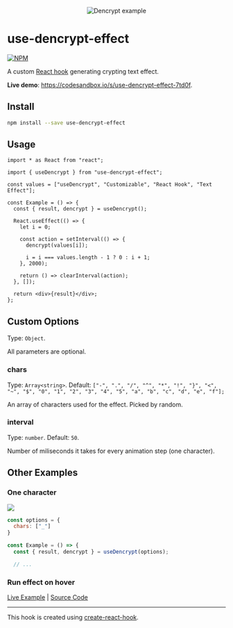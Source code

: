 <div align="center">

![Dencrypt example](https://github.com/crazko/use-dencrypt-effect/raw/master/docs/dencrypt.gif)

</div>

# use-dencrypt-effect

[![NPM](https://img.shields.io/npm/v/use-dencrypt-effect.svg)](https://www.npmjs.com/package/use-dencrypt-effect)

A custom [React hook](https://reactjs.org/docs/hooks-intro.html) generating crypting text effect.

**Live demo**: https://codesandbox.io/s/use-dencrypt-effect-7td0f.

## Install

```bash
npm install --save use-dencrypt-effect
```

## Usage

```tsx
import * as React from "react";

import { useDencrypt } from "use-dencrypt-effect";

const values = ["useDencrypt", "Customizable", "React Hook", "Text Effect"];

const Example = () => {
  const { result, dencrypt } = useDencrypt();

  React.useEffect(() => {
    let i = 0;

    const action = setInterval(() => {
      dencrypt(values[i]);

      i = i === values.length - 1 ? 0 : i + 1;
    }, 2000);

    return () => clearInterval(action);
  }, []);

  return <div>{result}</div>;
};
```

## Custom Options

Type: `Object`.

All parameters are optional.

### chars

Type: `Array<string>`. Default: `["-", ".", "/", "^", "*", "!", "}", "<", "~", "$", "0", "1", "2", "3", "4", "5", "a", "b", "c", "d", "e", "f"];`

An array of characters used for the effect. Picked by random.

### interval

Type: `number`. Default: `50`.

Number of miliseconds it takes for every animation step (one character).

## Other Examples

### One character

![](https://github.com/crazko/use-dencrypt-effect/raw/master/docs/example1.gif)

```js
const options = {
  chars: ["_"]
}

const Example = () => {
  const { result, dencrypt } = useDencrypt(options);

  // ...
```

### Run effect on hover

[Live Example](https://vojdivon.sk/) | [Source Code](https://github.com/ParalelnaPolisKE/vojdivon.sk/blob/ce04fb05212dce8323fef8fba73963544ce2eda7/src/pages/index.tsx#L69)

---

This hook is created using [create-react-hook](https://github.com/Hermanya/create-react-hook).
